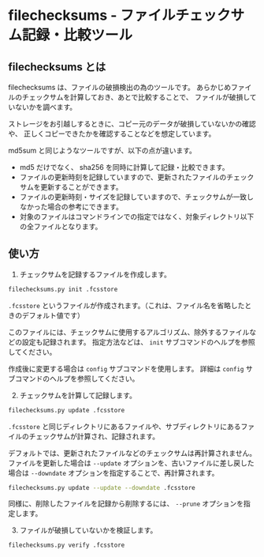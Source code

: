 # filechecksums - ファイルチェックサム記録・比較ツール

## filechecksums とは

filechecksums は、ファイルの破損検出の為のツールです。
あらかじめファイルのチェックサムを計算しておき、あとで比較することで、
ファイルが破損していないかを調べます。

ストレージをお引越しするときに、コピー元のデータが破損していないかの確認や、
正しくコピーできたかを確認することなどを想定しています。

md5sum と同じようなツールですが、以下の点が違います。

* md5 だけでなく、 sha256 を同時に計算して記録・比較できます。
* ファイルの更新時刻を記録していますので、更新されたファイルのチェックサムを更新することができます。
* ファイルの更新時刻・サイズを記録していますので、チェックサムが一致しなかった場合の参考にできます。
* 対象のファイルはコマンドラインでの指定ではなく、対象ディレクトリ以下の全ファイルとなります。

## 使い方

1. チェックサムを記録するファイルを作成します。

```sh
filechecksums.py init .fcsstore
```

`.fcsstore` というファイルが作成されます。（これは、ファイル名を省略したときのデフォルト値です）

このファイルには、チェックサムに使用するアルゴリズム、除外するファイルなどの設定も記録されます。
指定方法などは、 `init` サブコマンドのヘルプを参照してください。

作成後に変更する場合は `config` サブコマンドを使用します。
詳細は `config` サブコマンドのヘルプを参照してください。

2. チェックサムを計算して記録します。

```sh
filechecksums.py update .fcsstore
```

`.fcsstore` と同じディレクトリにあるファイルや、サブディレクトリにあるファイルのチェックサムが計算され、記録されます。

デフォルトでは、更新されたファイルなどのチェックサムは再計算されません。
ファイルを更新した場合は `--update` オプションを、古いファイルに差し戻した場合は `--downdate` オプションを指定することで、再計算されます。

```sh
filechecksums.py update --update --downdate .fcsstore
```

同様に、削除したファイルを記録から削除するには、 `--prune` オプションを指定します。

3. ファイルが破損していないかを検証します。

```sh
filechecksums.py verify .fcsstore
```

